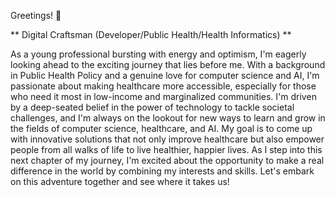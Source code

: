 Greetings! 👋

** Digital Craftsman (Developer/Public Health/Health Informatics) ** 


As a young professional bursting with energy and optimism, I'm eagerly looking
ahead to the exciting journey that lies before me. With a background in Public Health Policy 
and a genuine love for computer science and AI, I'm passionate about making healthcare 
more accessible, especially for those who need it most in low-income and marginalized 
communities. I'm driven by a deep-seated belief in the power of technology to tackle 
societal challenges, and I'm always on the lookout for new ways to learn and grow in the 
fields of computer science, healthcare, and AI. My goal is to come up with innovative 
solutions that not only improve healthcare but also empower people from all walks of life 
to live healthier, happier lives. As I step into this next chapter of my journey, I'm excited 
about the opportunity to make a real difference in the world by combining my interests and
skills. Let's embark on this adventure together and see where it takes us!


